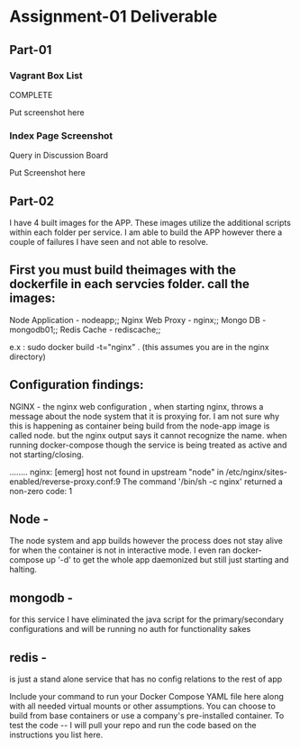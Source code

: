 # Assignment-01 Deliverable

## Part-01

### Vagrant Box List

COMPLETE

Put screenshot here

### Index Page Screenshot

Query in Discussion Board

Put Screenshot here

## Part-02

I have 4 built images for the APP. These images utilize the additional scripts within each folder per service. I am able to build the APP however there a couple of failures I have seen and not able to resolve. 

## First you must build theimages with the dockerfile in each servcies folder. call the images:

Node Application - nodeapp;;
Nginx Web Proxy - nginx;;
Mongo DB - mongodb01;;
Redis Cache - rediscache;;

e.x : sudo docker build -t="nginx" .     (this assumes you are in the nginx directory) 

## Configuration findings:

NGINX - the nginx web configuration , when starting nginx, throws a message about the node system that it is proxying for. I am not sure why this is happening as container being build from the node-app image is called node. but the nginx output says it cannot recognize the name. when running docker-compose though the service is being treated as active and not starting/closing.

........
nginx: [emerg] host not found in upstream "node" in /etc/nginx/sites-enabled/reverse-proxy.conf:9
The command '/bin/sh -c nginx' returned a non-zero code: 1

## Node -
The node system and app builds however the process does not stay alive for when the container is not in interactive mode. I even ran docker-compose up '-d' to get the whole app daemonized but still just starting and halting. 

## mongodb -
for this service I have eliminated the java script for the primary/secondary configurations and will be running no auth for functionality sakes

## redis -
is just a stand alone service that has no config relations to the rest of app

Include your command to run your Docker Compose YAML file here along with all needed virtual mounts or other assumptions.  You can choose to build from base containers or use a company's pre-installed container.  To test the code -- I will pull your repo and run the code based on the instructions you list here.
